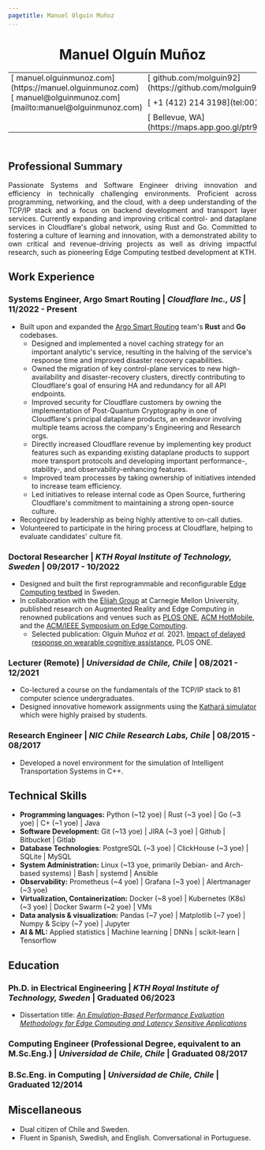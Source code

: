 ```yaml
---
pagetitle: Manuel Olguín Muñoz
...
```


<!-- <script src="https://kit.fontawesome.com/e611f8d768.js" crossorigin="anonymous"  data-auto-a11y="true"></script> -->
<script src="https://use.fontawesome.com/releases/v6.0.0/js/all.js" data-auto-a11y="true" ></script>
<link rel="stylesheet" href="https://fonts.googleapis.com/css?family=Arimo">

<!-- # Manuel Olguín Muñoz -->

<style type="text/css">
  td {
    padding: 0 5px;
  }

  div {
    text-align: justify;
    text-justify: inter-word;
  }
</style>

<header>
  <h1>Manuel Olguín Muñoz</h1>
  <span>
<table>
<tbody>
  <tr>
    <td>[<i class="fas fa-link fa-fw" style="padding-right:5px"></i>manuel.olguinmunoz.com](https://manuel.olguinmunoz.com)</td>
    <td>[<i class="fa-brands fa-github fa-fw" style="padding-right:5px"></i>github.com/molguin92](https://github.com/molguin92)</td>
    <td>[<i class="fa-brands fa-linkedin fa-fw" style="padding-right:5px"></i>linkedin.com/in/molguin92](https://www.linkedin.com/in/molguin92/)</td>
    <td></td>
  </tr>
  <tr>
    <td>[<i class="fas fa-envelope fa-fw" style="padding-right:5px"></i>manuel@olguinmunoz.com](mailto:manuel@olguinmunoz.com)</td>
    <td>[<i class="fa-solid fa-phone fa-fw" style="padding-right:5px"></i>+1 (412) 214 3198](tel:0014122143198)</td>
    <td>[<i class="fa-solid fa-phone fa-fw" style="padding-right:5px"></i>+46 73 652 7628](tel:0046736527628)</td>
  </tr>
  <tr>
    <td></td>
    <td>[<i class="fa-solid fa-map-location fa-fw" style="padding-right:5px"></i>Bellevue, WA](https://maps.app.goo.gl/ptr9ocUXFyJGE5249)</td>
    <td>[<i class="fa-solid fa-map-location fa-fw" style="padding-right:5px"></i>Stockholm, SWE](https://goo.gl/maps/2gkFtNR6N4WPFc3c7)</td>
  </tr>
</tbody>
</table>
  </span>
</header>

## Professional Summary
<div>
Passionate Systems and Software Engineer driving innovation and efficiency in technically challenging environments.
Proficient across programming, networking, and the cloud, with a deep understanding of the TCP/IP stack and a focus on backend development and transport layer services.
Currently expanding and improving critical control- and dataplane services in Cloudflare's global network, using Rust and Go.
Committed to fostering a culture of learning and innovation, with a demonstrated ability to own critical and revenue-driving projects as well as driving impactful research, such as pioneering Edge Computing testbed development at KTH.
</div>

## Work Experience

### Systems Engineer, Argo Smart Routing | _Cloudflare Inc., US_ | 11/2022 - Present

* Built upon and expanded the [Argo Smart Routing](https://www.cloudflare.com/application-services/products/argo-smart-routing/) team's **Rust** and **Go** codebases.
  * Designed and implemented a novel caching strategy for an important analytic's service, resulting in the halving of the service's response time and improved disaster recovery capabilities.
  <!-- * Owned and led an initiative to expand [Cloudflare's Orpheus product](https://blog.cloudflare.com/orpheus-saves-internet-requests-while-maintaining-speed/), which automatically routes requests around connectivity outages, to internal traffic, bringing the benefits of Orpheus to a multitude of new services and customers. -->
  * Owned the migration of key control-plane services to new high-availability and disaster-recovery clusters, directly contributing to Cloudflare's goal of ensuring HA and redundancy for all API endpoints.
  * Improved security for Cloudflare customers by owning the implementation of Post-Quantum Cryptography in one of Cloudflare's principal dataplane products, an endeavor involving multiple teams across the company's Engineering and Research orgs.
  * Directly increased Cloudflare revenue by implementing key product features such as expanding existing dataplane products to support more transport protocols and developing important performance-, stability-, and observability-enhancing features.
  <!-- * Developed new and expanded existing RESTful APIs, both public- and internal-facing. -->
  * Improved team processes by taking ownership of initiatives intended to increase team efficiency.
  * Led initiatives to release internal code as Open Source, furthering Cloudflare's commitment to maintaining a strong open-source culture.
* Recognized by leadership as being highly attentive to on-call duties.
* Volunteered to participate in the hiring process at Cloudflare, helping to evaluate candidates' culture fit.

### Doctoral Researcher | _KTH Royal Institute of Technology, Sweden_ | 09/2017 - 10/2022

* Designed and built the first reprogrammable and reconfigurable [Edge Computing testbed](https://manuel.olguinmunoz.com/projects/expeca_testbed/) in Sweden.
* In collaboration with the [Elijah Group](https://elijah.cs.cmu.edu/) at Carnegie Mellon University, published research on Augmented Reality and Edge Computing in renowned publications and venues such as [PLOS ONE](https://journals.plos.org/plosone/), [ACM HotMobile](http://www.hotmobile.org/main/), and the [ACM/IEEE Symposium on Edge Computing](http://acm-ieee-sec.org/).
  * Selected publication: Olguín Muñoz _et al._ 2021. [Impact of delayed response on wearable cognitive assistance](https://doi.org/10.1371/journal.pone.0248690), PLOS ONE.

### Lecturer (Remote) | _Universidad de Chile, Chile_ | 08/2021 - 12/2021

* Co-lectured a course on the fundamentals of the TCP/IP stack to 81 computer science undergraduates.
* Designed innovative homework assignments using the [Kathará simulator](https://www.kathara.org/) which were highly praised by students.

### Research Engineer | _NIC Chile Research Labs, Chile_ | 08/2015 - 08/2017

* Developed a novel environment for the simulation of Intelligent Transportation Systems in C++.

## Technical Skills

* **Programming languages:** Python (\~12 yoe) | Rust (\~3 yoe) | Go (\~3 yoe) | C+ (\~1 yoe) | Java
* **Software Development:** Git (\~13 yoe) | JIRA (\~3 yoe) | Github | Bitbucket | Gitlab
* **Database Technologies**: PostgreSQL (\~3 yoe) | ClickHouse (\~3 yoe) | SQLite | MySQL
* **System Administration:** Linux (\~13 yoe, primarily Debian- and Arch-based systems) | Bash | systemd | Ansible
* **Observability:** Prometheus (\~4 yoe) | Grafana (\~3 yoe) | Alertmanager (\~3 yoe)
* **Virtualization, Containerization:** Docker (\~8 yoe) | Kubernetes (K8s) (~3 yoe) | Docker Swarm (\~2 yoe) | VMs
* **Data analysis & visualization:** Pandas (\~7 yoe) | Matplotlib (\~7 yoe) | Numpy \& Scipy (\~7 yoe) | Jupyter
* **AI & ML:** Applied statistics | Machine learning | DNNs | scikit-learn | Tensorflow

## Education

### Ph.D. in Electrical Engineering | _KTH Royal Institute of Technology, Sweden_ | Graduated 06/2023

* Dissertation title: [_An Emulation-Based Performance Evaluation Methodology for Edge Computing and Latency Sensitive Applications_](https://www.diva-portal.org/smash/record.jsf?pid=diva2%3A1758413&dswid=-687)

### Computing Engineer (Professional Degree, equivalent to an M.Sc.Eng.) | _Universidad de Chile, Chile_ | Graduated 08/2017

### B.Sc.Eng. in Computing | _Universidad de Chile, Chile_ | Graduated 12/2014

## Miscellaneous

* Dual citizen of Chile and Sweden.
* Fluent in Spanish, Swedish, and English. Conversational in Portuguese.
